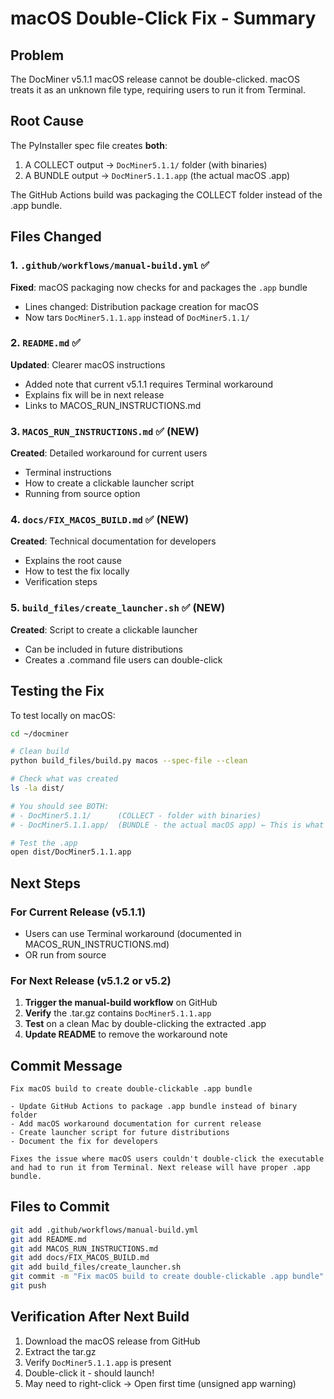# macOS Double-Click Fix - Summary

## Problem
The DocMiner v5.1.1 macOS release cannot be double-clicked. macOS treats it as an unknown file type, requiring users to run it from Terminal.

## Root Cause
The PyInstaller spec file creates **both**:
1. A COLLECT output → `DocMiner5.1.1/` folder (with binaries)
2. A BUNDLE output → `DocMiner5.1.1.app` (the actual macOS .app)

The GitHub Actions build was packaging the COLLECT folder instead of the .app bundle.

## Files Changed

### 1. `.github/workflows/manual-build.yml` ✅
**Fixed**: macOS packaging now checks for and packages the `.app` bundle
- Lines changed: Distribution package creation for macOS
- Now tars `DocMiner5.1.1.app` instead of `DocMiner5.1.1/`

### 2. `README.md` ✅  
**Updated**: Clearer macOS instructions
- Added note that current v5.1.1 requires Terminal workaround
- Explains fix will be in next release
- Links to MACOS_RUN_INSTRUCTIONS.md

### 3. `MACOS_RUN_INSTRUCTIONS.md` ✅ (NEW)
**Created**: Detailed workaround for current users
- Terminal instructions
- How to create a clickable launcher script
- Running from source option

### 4. `docs/FIX_MACOS_BUILD.md` ✅ (NEW)
**Created**: Technical documentation for developers
- Explains the root cause
- How to test the fix locally
- Verification steps

### 5. `build_files/create_launcher.sh` ✅ (NEW)
**Created**: Script to create a clickable launcher
- Can be included in future distributions
- Creates a .command file users can double-click

## Testing the Fix

To test locally on macOS:

```bash
cd ~/docminer

# Clean build
python build_files/build.py macos --spec-file --clean

# Check what was created
ls -la dist/

# You should see BOTH:
# - DocMiner5.1.1/      (COLLECT - folder with binaries)
# - DocMiner5.1.1.app/  (BUNDLE - the actual macOS app) ← This is what we want!

# Test the .app
open dist/DocMiner5.1.1.app
```

## Next Steps

### For Current Release (v5.1.1)
- Users can use Terminal workaround (documented in MACOS_RUN_INSTRUCTIONS.md)
- OR run from source

### For Next Release (v5.1.2 or v5.2)
1. **Trigger the manual-build workflow** on GitHub
2. **Verify** the .tar.gz contains `DocMiner5.1.1.app`
3. **Test** on a clean Mac by double-clicking the extracted .app
4. **Update README** to remove the workaround note

## Commit Message

```
Fix macOS build to create double-clickable .app bundle

- Update GitHub Actions to package .app bundle instead of binary folder
- Add macOS workaround documentation for current release
- Create launcher script for future distributions
- Document the fix for developers

Fixes the issue where macOS users couldn't double-click the executable
and had to run it from Terminal. Next release will have proper .app bundle.
```

## Files to Commit

```bash
git add .github/workflows/manual-build.yml
git add README.md
git add MACOS_RUN_INSTRUCTIONS.md
git add docs/FIX_MACOS_BUILD.md
git add build_files/create_launcher.sh
git commit -m "Fix macOS build to create double-clickable .app bundle"
git push
```

## Verification After Next Build

1. Download the macOS release from GitHub
2. Extract the tar.gz
3. Verify `DocMiner5.1.1.app` is present
4. Double-click it - should launch!
5. May need to right-click → Open first time (unsigned app warning)
